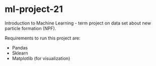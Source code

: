 # ml-project-21
Introduction to Machine Learning - term project on data set about new particle formation (NPF).

Requirements to run this project are:
- Pandas
- Sklearn
- Matplotlib (for visualization)

